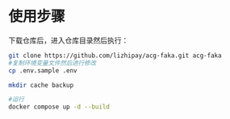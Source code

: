 
# 使用步骤

下载仓库后，进入仓库目录然后执行：

```sh
git clone https://github.com/lizhipay/acg-faka.git acg-faka
#复制环境变量文件然后进行修改
cp .env.sample .env

mkdir cache backup

#运行
docker compose up -d --build
```

